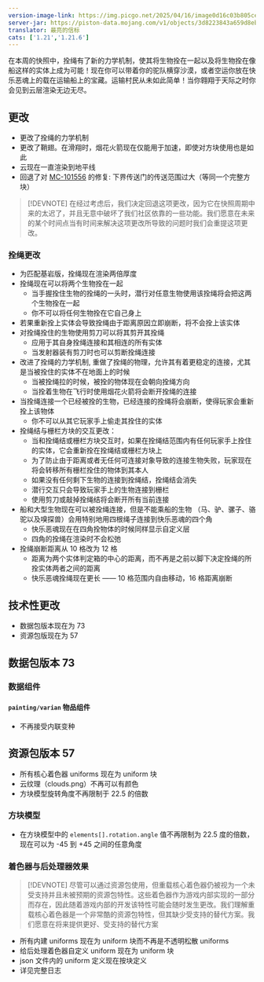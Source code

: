 ```yaml
---
version-image-link: https://img.picgo.net/2025/04/16/image0d16c03b805ce8c4.png
server-jar: https://piston-data.mojang.com/v1/objects/3d8223843a659d8ebc33459864ba02b34485ea11/server.jar
translator: 最亮的信标
cats: ['1.21','1.21.6']
---
```


在本周的快照中，拴绳有了新的力学机制，使其将生物拴在一起以及将生物拴在像船这样的实体上成为可能！现在你可以带着你的驼队横穿沙漠，或者空运你放在快乐恶魂上的载在运输船上的宝藏。运输村民从未如此简单！当你翱翔于天际之时你会见到云层渲染无边无尽。

## 更改

- 更改了拴绳的力学机制
- 更改了鞘翅。在滑翔时，烟花火箭现在仅能用于加速，即使对方块使用也是如此
- 云现在一直渲染到地平线
- 回退了对 [MC-101556](https://bugs.mojang.com/browse/MC-101556) 的修复: 下界传送门的传送范围过大（等同一个完整方块）

> [!DEVNOTE]
> 在经过考虑后，我们决定回退这项更改，因为它在快照周期中来的太迟了，并且无意中破坏了我们社区依靠的一些功能。我们愿意在未来的某个时间点当有时间来解决这项更改所导致的问题时我们会重提这项更改。


### 拴绳更改

- 为匹配基岩版，拴绳现在渲染两倍厚度
- 拴绳现在可以将两个生物拴在一起
  - 当手握拴住生物的拴绳的一头时，潜行对任意生物使用该拴绳将会把这两个生物拴在一起
  - 你不可以将任何生物拴在它自己身上
- 若果重新拴上实体会导致拴绳由于距离原因立即崩断，将不会拴上该实体
- 对拴绳拴住的生物使用剪刀可以将其剪开其拴绳
  - 应用于其自身拴绳连接和其相连的所有实体
  - 当发射器装有剪刀时也可以剪断拴绳连接
- 改进了拴绳的力学机制, 重做了拴绳的物理，允许其有着更稳定的连接，尤其是当被拴住的实体不在地面上的时候
  - 当被拴绳拉的时候，被拴的物体现在会朝向拴绳方向
  - 当拴着生物在飞行时使用烟花火箭将会断开拴绳的连接
- 当拴绳连接一个已经被拴的生物，已经连接的拴绳将会崩断，使得玩家会重新拴上该物体
  - 你不可以从其它玩家手上偷走其拴住的实体
- 拴绳结与栅栏方块的交互更改：
  - 当和拴绳结或栅栏方块交互时，如果在拴绳结范围内有任何玩家手上拴住的实体，它会重新拴在拴绳结或栅栏方块上
  - 为了防止由于距离或者无任何可连接对象导致的连接生物失败，玩家现在将会转移所有栅栏拴住的物体到其本人
  - 如果没有任何剩下生物的连接到拴绳结，拴绳结会消失
  - 潜行交互只会导致玩家手上的生物连接到栅栏
  - 使用剪刀或敲掉拴绳结将会断开所有当前连接
- 船和大型生物现在可以被拴绳连接，但是不能乘船的生物 （马、驴、骡子、骆驼以及嗅探兽）会用特别地用四根绳子连接到快乐恶魂的四个角
  - 快乐恶魂现在在四角拴物体的时候同样显示自定义层
  - 四角的拴绳在渲染时不会松弛
- 拴绳崩断距离从 10 格改为 12 格
  - 距离为两个实体判定箱的中心的距离，而不再是之前以脚下决定拴绳的所拴实体两者之间的距离
  - 快乐恶魂拴绳现在更长 —— 10 格范围内自由移动，16 格距离崩断

## 技术性更改

- 数据包版本现在为 73
- 资源包版现在为 57

## 数据包版本 73

### 数据组件

#### `painting/varian` 物品组件

- 不再接受内联变种

## 资源包版本 57

- 所有核心着色器 uniforms 现在为 uniform 块
- 云纹理（clouds.png）不再可以有颜色
- 方块模型旋转角度不再限制于 22.5 的倍数

### 方块模型

- 在方块模型中的 `elements[].rotation.angle` 值不再限制为 22.5 度的倍数，现在可以为 -45 到 +45 之间的任意角度

### 着色器与后处理器效果

> [!DEVNOTE]
> 尽管可以通过资源包使用，但重载核心着色器仍被视为一个未受支持并且未被预期的资源包特性。这些着色器作为游戏内部实现的一部分而存在，因此随着游戏内部的开发该特性可能会随时发生更改。我们理解重载核心着色器是一个非常酷的资源包特性，但其缺少受支持的替代方案。我们愿意在将来提供更好、受支持的替代方案 

- 所有内建 uniforms 现在为 uniform 块而不再是不透明松散 uniforms
- 给后处理着色器自定义 uniform 现在为 uniform 块
- json 文件内的 uniform 定义现在按块定义
- 详见完整日志